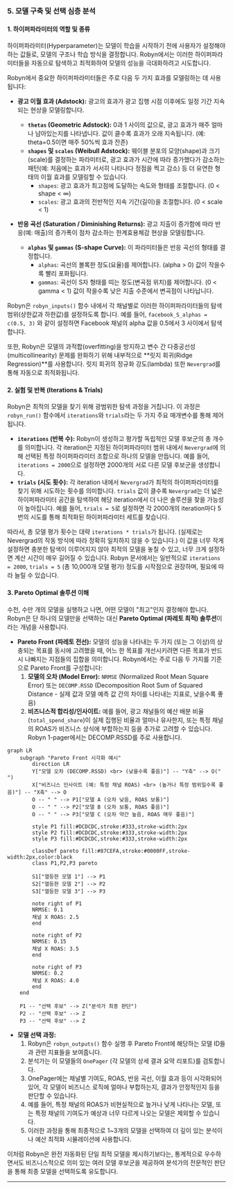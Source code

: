 
### 5. 모델 구축 및 선택 심층 분석

#### **1. 하이퍼파라미터의 역할 및 종류**

하이퍼파라미터(Hyperparameter)는 모델이 학습을 시작하기 전에 사용자가 설정해야 하는 값들로, 모델의 구조나 학습 방식을 결정합니다. Robyn에서는 이러한 하이퍼파라미터들을 자동으로 탐색하고 최적화하여 모델의 성능을 극대화하려고 시도합니다.

Robyn에서 중요한 하이퍼파라미터들은 주로 다음 두 가지 효과를 모델링하는 데 사용됩니다:

* **광고 이월 효과 (Adstock):** 광고의 효과가 광고 집행 시점 이후에도 일정 기간 지속되는 현상을 모델링합니다.
    * **`thetas` (Geometric Adstock):** 0과 1 사이의 값으로, 광고 효과가 매주 얼마나 남아있는지를 나타냅니다. 값이 클수록 효과가 오래 지속됩니다. (예: theta=0.5이면 매주 50%씩 효과 잔존)
    * **`shapes` 및 `scales` (Weibull Adstock):** 웨이블 분포의 모양(shape)과 크기(scale)를 결정하는 파라미터로, 광고 효과가 시간에 따라 증가했다가 감소하는 패턴(예: 처음에는 효과가 서서히 나타나다 정점을 찍고 감소) 등 더 유연한 형태의 이월 효과를 모델링할 수 있습니다.
        * `shapes`: 광고 효과가 최고점에 도달하는 속도와 형태를 조절합니다. (0 < shape < ∞)
        * `scales`: 광고 효과의 전반적인 지속 기간(길이)을 조절합니다. (0 < scale < 1)

* **반응 곡선 (Saturation / Diminishing Returns):** 광고 지출이 증가함에 따라 반응(예: 매출)의 증가폭이 점차 감소하는 한계효용체감 현상을 모델링합니다.
    * **`alphas` 및 `gammas` (S-shape Curve):** 이 파라미터들은 반응 곡선의 형태를 결정합니다.
        * `alphas`: 곡선의 볼록한 정도(요율)를 제어합니다. (alpha > 0) 값이 작을수록 빨리 포화됩니다.
        * `gammas`: 곡선이 S자 형태를 띠는 정도(변곡점 위치)를 제어합니다. (0 < gamma < 1) 값이 작을수록 낮은 지출 수준에서 변곡점이 나타납니다.

Robyn은 `robyn_inputs()` 함수 내에서 각 채널별로 이러한 하이퍼파라미터들의 탐색 범위(상한값과 하한값)를 설정하도록 합니다. 예를 들어, `facebook_S_alphas = c(0.5, 3)` 와 같이 설정하면 Facebook 채널의 alpha 값을 0.5에서 3 사이에서 탐색합니다.

또한, Robyn은 모델의 과적합(overfitting)을 방지하고 변수 간 다중공선성(multicollinearity) 문제를 완화하기 위해 내부적으로 **릿지 회귀(Ridge Regression)**를 사용합니다. 릿지 회귀의 정규화 강도(lambda) 또한 `Nevergrad`를 통해 자동으로 최적화됩니다.

#### **2. 실험 및 반복 (Iterations & Trials)**

Robyn은 최적의 모델을 찾기 위해 광범위한 탐색 과정을 거칩니다. 이 과정은 `robyn_run()` 함수에서 `iterations`와 `trials`라는 두 가지 주요 매개변수를 통해 제어됩니다.

* **`iterations` (반복 수):** Robyn이 생성하고 평가할 독립적인 모델 후보군의 총 개수를 의미합니다. 각 iteration은 지정된 하이퍼파라미터 범위 내에서 `Nevergrad`에 의해 선택된 특정 하이퍼파라미터 조합으로 하나의 모델을 만듭니다. 예를 들어, `iterations = 2000`으로 설정하면 2000개의 서로 다른 모델 후보군을 생성합니다.
* **`trials` (시도 횟수):** 각 iteration 내에서 `Nevergrad`가 최적의 하이퍼파라미터를 찾기 위해 시도하는 횟수를 의미합니다. `trials` 값이 클수록 `Nevergrad`는 더 넓은 하이퍼파라미터 공간을 탐색하여 해당 iteration에서 더 나은 솔루션을 찾을 가능성이 높아집니다. 예를 들어, `trials = 5`로 설정하면 각 2000개의 iteration마다 5번의 시도를 통해 최적화된 하이퍼파라미터 세트를 찾습니다.

따라서, 총 모델 평가 횟수는 대략 `iterations * trials`가 됩니다. (실제로는 Nevergrad의 작동 방식에 따라 정확히 일치하지 않을 수 있습니다.) 이 값을 너무 작게 설정하면 충분한 탐색이 이루어지지 않아 최적의 모델을 놓칠 수 있고, 너무 크게 설정하면 계산 시간이 매우 길어질 수 있습니다. Robyn 문서에서는 일반적으로 `iterations = 2000`, `trials = 5` (총 10,000개 모델 평가) 정도를 시작점으로 권장하며, 필요에 따라 늘릴 수 있습니다.

#### **3. Pareto Optimal 솔루션 이해**

수천, 수만 개의 모델을 실행하고 나면, 어떤 모델이 "최고"인지 결정해야 합니다. Robyn은 단 하나의 모델만을 선택하는 대신 **Pareto Optimal (파레토 최적) 솔루션**이라는 개념을 사용합니다.

* **Pareto Front (파레토 전선):** 모델의 성능을 나타내는 두 가지 (또는 그 이상)의 상충되는 목표를 동시에 고려했을 때, 어느 한 목표를 개선시키려면 다른 목표가 반드시 나빠지는 지점들의 집합을 의미합니다. Robyn에서는 주로 다음 두 가지를 기준으로 Pareto Front를 구성합니다:
    1.  **모델의 오차 (Model Error):** `NRMSE` (Normalized Root Mean Square Error) 또는 `DECOMP.RSSD` (Decomposition Root Sum of Squared Distance - 실제 값과 모델 예측 값 간의 차이를 나타내는 지표로, 낮을수록 좋음)
    2.  **비즈니스적 합리성/인사이트:** 예를 들어, 광고 채널들의 예산 배분 비율(`total_spend_share`)이 실제 집행된 비율과 얼마나 유사한지, 또는 특정 채널의 ROAS가 비즈니스 상식에 부합하는지 등을 추가로 고려할 수 있습니다. Robyn 1-pager에서는 DECOMP.RSSD를 주로 사용합니다.

```mermaid
graph LR
    subgraph "Pareto Front 시각화 예시"
        direction LR
        Y["모델 오차 (DECOMP.RSSD) <br> (낮을수록 좋음)"] -- "Y축" --> O(" ")
        X["비즈니스 인사이트 (예: 특정 채널 ROAS) <br> (높거나 특정 범위일수록 좋음)"] -- "X축" --> O
        O -- " " --> P1["모델 A (오차 낮음, ROAS 보통)"]
        O -- " " --> P2["모델 B (오차 보통, ROAS 좋음)"]
        O -- " " --> P3["모델 C (오차 약간 높음, ROAS 매우 좋음)"]

        style P1 fill:#DCDCDC,stroke:#333,stroke-width:2px
        style P2 fill:#DCDCDC,stroke:#333,stroke-width:2px
        style P3 fill:#DCDCDC,stroke:#333,stroke-width:2px

        classDef pareto fill:#87CEFA,stroke:#0000FF,stroke-width:2px,color:black
        class P1,P2,P3 pareto

        S1["열등한 모델 1"] --> P1
        S2["열등한 모델 2"] --> P2
        S3["열등한 모델 3"] --> P3

        note right of P1
        NRMSE: 0.1
        채널 X ROAS: 2.5
        end

        note right of P2
        NRMSE: 0.15
        채널 X ROAS: 3.5
        end

        note right of P3
        NRMSE: 0.2
        채널 X ROAS: 4.0
        end
    end

    P1 -- "선택 후보" --> Z("분석가 최종 판단")
    P2 -- "선택 후보" --> Z
    P3 -- "선택 후보" --> Z
```

* **모델 선택 과정:**
    1.  Robyn은 `robyn_outputs()` 함수 실행 후 Pareto Front에 해당하는 모델 ID들과 관련 지표들을 보여줍니다.
    2.  분석가는 이 모델들의 `OnePager` (각 모델의 상세 결과 요약 리포트)를 검토합니다.
    3.  OnePager에는 채널별 기여도, ROAS, 반응 곡선, 이월 효과 등이 시각화되어 있어, 각 모델이 비즈니스 로직에 얼마나 부합하는지, 결과가 안정적인지 등을 판단할 수 있습니다.
    4.  예를 들어, 특정 채널의 ROAS가 비현실적으로 높거나 낮게 나타나는 모델, 또는 특정 채널의 기여도가 예상과 너무 다르게 나오는 모델은 제외할 수 있습니다.
    5.  이러한 과정을 통해 최종적으로 1~3개의 모델을 선택하여 더 깊이 있는 분석이나 예산 최적화 시뮬레이션에 사용합니다.

이처럼 Robyn은 완전 자동화된 단일 최적 모델을 제시하기보다는, 통계적으로 우수하면서도 비즈니스적으로 의미 있는 여러 모델 후보군을 제공하여 분석가의 전문적인 판단을 통해 최종 모델을 선택하도록 유도합니다.

---
